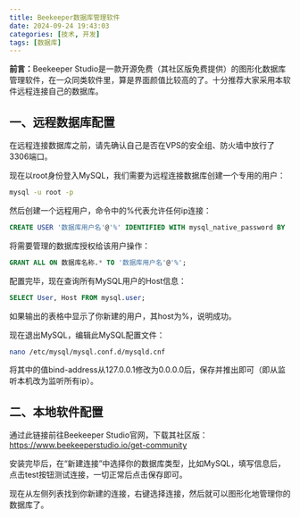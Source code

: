```yaml
---
title: Beekeeper数据库管理软件
date: 2024-09-24 19:43:03
categories: [技术, 开发]
tags: [数据库]
---
```

<b>前言：</b>Beekeeper Studio是一款开源免费（其社区版免费提供）的图形化数据库管理软件，在一众同类软件里，算是界面颜值比较高的了。十分推荐大家采用本软件远程连接自己的数据库。

## 一、远程数据库配置

在远程连接数据库之前，请先确认自己是否在VPS的安全组、防火墙中放行了3306端口。

现在以root身份登入MySQL，我们需要为远程连接数据库创建一个专用的用户：

```Bash
mysql -u root -p
```

然后创建一个远程用户，命令中的%代表允许任何ip连接：

```SQL
CREATE USER '数据库用户名'@'%' IDENTIFIED WITH mysql_native_password BY '数据库密码';
```

将需要管理的数据库授权给该用户操作：

```SQL
GRANT ALL ON 数据库名称.* TO '数据库用户名'@'%';
```

配置完毕，现在查询所有MySQL用户的Host信息：

```SQL
SELECT User, Host FROM mysql.user;
```

如果输出的表格中显示了你新建的用户，其host为%，说明成功。

现在退出MySQL，编辑此MySQL配置文件：

```Bash
nano /etc/mysql/mysql.conf.d/mysqld.cnf
```

将其中的值bind-address从127.0.0.1修改为0.0.0.0后，保存并推出即可（即从监听本机改为监听所有ip）。

## 二、本地软件配置

通过此链接前往Beekeeper Studio官网，下载其社区版：<https://www.beekeeperstudio.io/get-community>

安装完毕后，在“新建连接”中选择你的数据库类型，比如MySQL，填写信息后，点击test按钮测试连接，一切正常后点击保存即可。

现在从左侧列表找到你新建的连接，右键选择连接，然后就可以图形化地管理你的数据库了。
